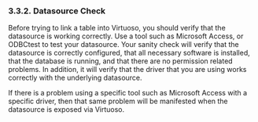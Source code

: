 <div>

<div>

<div>

<div>

### 3.3.2. Datasource Check

</div>

</div>

</div>

Before trying to link a table into Virtuoso, you should verify that the
datasource is working correctly. Use a tool such as Microsoft Access, or
ODBCtest to test your datasource. Your sanity check will verify that the
datasource is correctly configured, that all necessary software is
installed, that the database is running, and that there are no
permission related problems. In addition, it will verify that the driver
that you are using works correctly with the underlying datasource.

If there is a problem using a specific tool such as Microsoft Access
with a specific driver, then that same problem will be manifested when
the datasource is exposed via Virtuoso.

</div>
